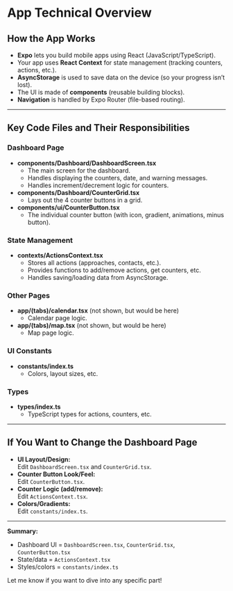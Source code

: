# App Technical Overview

## How the App Works

- **Expo** lets you build mobile apps using React (JavaScript/TypeScript).
- Your app uses **React Context** for state management (tracking counters, actions, etc.).
- **AsyncStorage** is used to save data on the device (so your progress isn’t lost).
- The UI is made of **components** (reusable building blocks).
- **Navigation** is handled by Expo Router (file-based routing).

---

## Key Code Files and Their Responsibilities

### Dashboard Page
- **components/Dashboard/DashboardScreen.tsx**
  - The main screen for the dashboard.
  - Handles displaying the counters, date, and warning messages.
  - Handles increment/decrement logic for counters.
- **components/Dashboard/CounterGrid.tsx**
  - Lays out the 4 counter buttons in a grid.
- **components/ui/CounterButton.tsx**
  - The individual counter button (with icon, gradient, animations, minus button).

### State Management
- **contexts/ActionsContext.tsx**
  - Stores all actions (approaches, contacts, etc.).
  - Provides functions to add/remove actions, get counters, etc.
  - Handles saving/loading data from AsyncStorage.

### Other Pages
- **app/(tabs)/calendar.tsx** (not shown, but would be here)
  - Calendar page logic.
- **app/(tabs)/map.tsx** (not shown, but would be here)
  - Map page logic.

### UI Constants
- **constants/index.ts**
  - Colors, layout sizes, etc.

### Types
- **types/index.ts**
  - TypeScript types for actions, counters, etc.

---

## If You Want to Change the Dashboard Page

- **UI Layout/Design:**  
  Edit `DashboardScreen.tsx` and `CounterGrid.tsx`.
- **Counter Button Look/Feel:**  
  Edit `CounterButton.tsx`.
- **Counter Logic (add/remove):**  
  Edit `ActionsContext.tsx`.
- **Colors/Gradients:**  
  Edit `constants/index.ts`.

---

**Summary:**  
- Dashboard UI = `DashboardScreen.tsx`, `CounterGrid.tsx`, `CounterButton.tsx`
- State/data = `ActionsContext.tsx`
- Styles/colors = `constants/index.ts`

Let me know if you want to dive into any specific part!